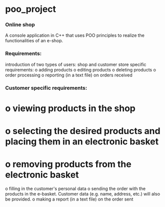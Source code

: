 # poo_project
### Online shop
A console application in C++ that uses POO principles to realize the functionalities of an e-shop.
### Requirements:
introduction of two types of users: shop and customer
store specific requirements:
o adding products
o editing products
o deleting products
o order processing
o reporting (in a text file) on orders received
### Customer specific requirements:
# o viewing products in the shop
# o selecting the desired products and placing them in an electronic basket
# o removing products from the electronic basket
o filling in the customer's personal data
o sending the order with the products in the e-basket. Customer data (e.g. name, address, etc.) will also be provided.
o making a report (in a text file) on the order sent
